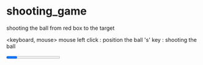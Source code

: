 # shooting_game

<Description>
shooting the ball from red box to the target

<keyboard, mouse>
mouse left click : position the ball
's' key : shooting the ball

<progress>
- initial commit
end part : bgm, hp bar, background, shooting system
what left : how many balls left, gameover, blocked by wall, change background, change target's, wall's, ball's texture, add 2 ~ 3 bgm more,
            change red box, add item
